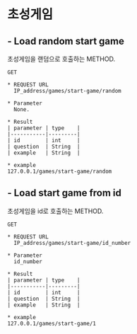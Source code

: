 
# 초성게임
## - Load random start game
초성게임을 랜덤으로 호출하는 METHOD.

    GET 
    
    * REQUEST URL
      IP_address/games/start-game/random    

    * Parameter
      None.

    * Result
    | parameter | type    |
    |-----------|---------|
    | id        | int     |
    | question  | String  |
    | example   | String  |

    * example
    127.0.0.1/games/start-game/random

## - Load start game from id
초성게임을 id로 호출하는 METHOD.

    GET 
    
    * REQUEST URL
      IP_address/games/start-game/id_number

    * Parameter
      id_number

    * Result
    | parameter | type    |
    |-----------|---------|
    | id        | int     |
    | question  | String  |
    | example   | String  |

    * example
    127.0.0.1/games/start-game/1